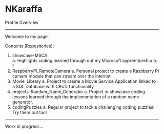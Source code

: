 # NKaraffa
Profile Overview

________

Welcome to my page.

Contents (Repositories):

  1. showcase-MSCA    
     a. Highlights coding learned through out my Microsoft apprenticeship
     b. f
  2. RaspberryPi_RemoteCamera
     a. Personal project to create a Raspberry Pi camera module that can stream over the internet
  3. Movie_Library
     a. Project to create a Movie Service Application linked to a SQL Database with CRUD functionality
  4. projects-Random_Name_Generator
     a. Project to showcase coding lessons learned through the implementation of a random name generator.
  5. codingPuzzles
     a.  Regular project to tackle challenging coding puzzles! Try them out too!
      
________


Work in progress...
